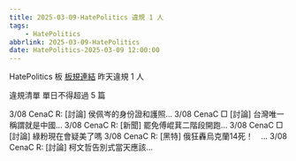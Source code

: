 ```yaml
---
title: 2025-03-09-HatePolitics 違規 1 人
tags:
    - HatePolitics
abbrlink: 2025-03-09-HatePolitics
date: HatePolitics-2025-03-09 12:00:00
---
```

HatePolitics 板 [板規連結](https://www.ptt.cc/bbs/HatePolitics/M.1617115262.A.D60.html)
昨天違規 1 人
<!-- more -->

違規清單
單日不得超過 5 篇

3/08 CenaC R: [討論] 侯佩岑的身份證和護照…
3/08 CenaC □ [討論] 台灣唯一稱謂就是中國…
3/08 CenaC R: [新聞] 罷免傅崐萁二階段開跑…
3/08 CenaC □ [討論] 綠粉現在會疑美了嗎
3/08 CenaC R: [黑特] 俄狂轟烏克蘭14死！　…
3/08 CenaC R: [討論] 柯文哲告別式當天應該…